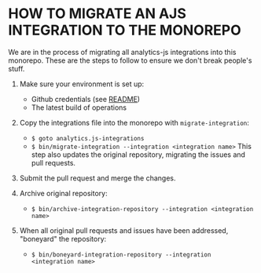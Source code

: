 # HOW TO MIGRATE AN AJS INTEGRATION TO THE MONOREPO

We are in the process of migrating all analytics-js integrations into
this monorepo. These are the steps to follow to ensure we don't break
people's stuff.

1. Make sure your environment is set up:
    - Github credentials (see [README](operations/README.md))
    - The latest build of operations

2. Copy the integrations file into the monorepo with `migrate-integration`:
    - `$ goto analytics.js-integrations`
    - `$ bin/migrate-integration --integration <integration name>`
This step also updates the original repository, migrating the issues
and pull requests.

3. Submit the pull request and merge the changes.
4. Archive original repository:
    - `$ bin/archive-integration-repository --integration <integration name>`
5. When all original pull requests and issues have been addressed, "boneyard"
the repository:
    - `$ bin/boneyard-integration-repository --integration <integration name>`


